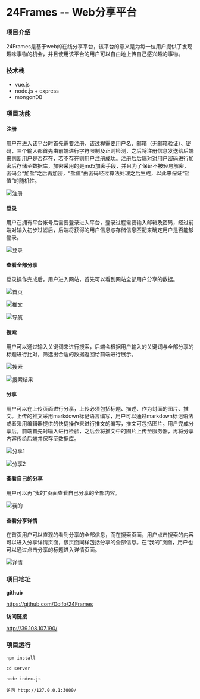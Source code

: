 # 24Frames -- Web分享平台

### 项目介绍

​	24Frames是基于web的在线分享平台，该平台的意义是为每一位用户提供了发现趣味事物的机会，并且使用该平台的用户可以自由地上传自己感兴趣的事物。



### 技术栈

- vue.js
- node.js + express
- mongonDB



### 项目功能

#### 注册

用户在进入该平台时首先需要注册，该过程需要用户名、邮箱（无邮箱验证）、密码，三个输入都首先由前端进行字符限制及正则检测，之后将注册信息发送给后端来判断用户是否存在，若不存在则用户注册成功。注册后后端对对用户密码进行加密后存储至数据库，加密采用的是md5加密手段，并且为了保证不被轻易解密，密码会“加盐”之后再加密，“盐值”由密码经过算法处理之后生成，以此来保证“盐值”的随机性。

![注册](C:\Users\Do\Desktop\24frames\pic\1.PNG)

#### 登录

用户在拥有平台帐号后需要登录进入平台，登录过程需要输入邮箱及密码，经过前端对输入初步过滤后，后端将获得的用户信息与存储信息匹配来确定用户是否能够登录。

![登录](C:\Users\Do\Desktop\24frames\pic\2.PNG)

#### 查看全部分享

登录操作完成后，用户进入网站，首先可以看到网站全部用户分享的数据。

![首页](C:\Users\Do\Desktop\24frames\pic\3.PNG)

![推文](C:\Users\Do\Desktop\24frames\pic\4.PNG)

![导航](C:\Users\Do\Desktop\24frames\pic\5.PNG)

#### 搜索

用户可以通过输入关键词来进行搜索，后端会根据用户输入的关键词与全部分享的标题进行比对，筛选出合适的数据返回给前端进行展示。

![搜索](C:\Users\Do\Desktop\24frames\pic\6.PNG)

![搜索结果](C:\Users\Do\Desktop\24frames\pic\7.PNG)

#### 分享

用户可以在上传页面进行分享，上传必须包括标题、描述、作为封面的图片、推文。上传的推文采用markdown标记语言编写，用户可以通过markdown标记语法或者采用编辑器提供的快捷操作来进行推文的编写，推文可包括图片。用户完成分享后，前端首先对输入进行检验，之后会将推文中的图片上传至服务器，再将分享内容传给后端并保存至数据库。

![分享1](C:\Users\Do\Desktop\24frames\pic\9.PNG)

![分享2](C:\Users\Do\Desktop\24frames\pic\10.PNG)

#### 查看自己的分享

用户可以再“我的”页面查看自己分享的全部内容。

![我的](C:\Users\Do\Desktop\24frames\pic\11.PNG)

#### 查看分享详情

在首页用户可以直观的看到分享的全部信息，而在搜索页面，用户点击搜索的内容可以进入分享详情页面，该页面同样包括分享的全部信息。在“我的”页面，用户也可以通过点击分享的标题进入详情页面。

![详情](C:\Users\Do\Desktop\24frames\pic\8.PNG)





### 项目地址

**github**

<https://github.com/Doifo/24Frames>

**访问链接**

<http://39.108.107.190/>



### 项目运行

```
npm install

cd server

node index.js

访问 http://127.0.0.1:3000/
```

